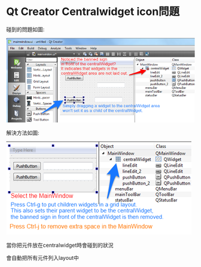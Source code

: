 # Qt Creator Centralwidget icon問題

碰到的問題如圖:

![image](https://github.com/c12121234/WorkingExperence/blob/master/%E9%97%9C%E6%96%BCQt/pic/widgets-dragged-to-centralWidget-area-need-to-be-laid-out.png)

解決方法如圖:

![image](https://github.com/c12121234/WorkingExperence/blob/master/%E9%97%9C%E6%96%BCQt/pic/laying-out-widgets-in-centralWidget.png)

當你把元件放在centralwidget時會碰到的狀況 

會自動把所有元件列入layout中
